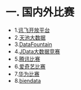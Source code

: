 # 一. 国内外比赛

* 1.[讯飞开放平台](https://challenge.xfyun.cn/topic?type=algorithem)  
* 2.[天池大数据](https://tianchi.aliyun.com/competition/gameList/algorithmList)
* 3.[DataFountain](https://www.datafountain.cn/competitions)
* 4.[JData大数据竞赛](https://jdata.jd.com/html/list.html)
* 5.[腾讯比赛](https://algo.qq.com/)
* 6.[爱奇艺比赛](http://challenge.ai.iqiyi.com/)
* 7.[华为比赛](https://developer.huawei.com/consumer/cn/activity/digixActivity/digixList)
* 8.[biendata](https://www.biendata.xyz/)
